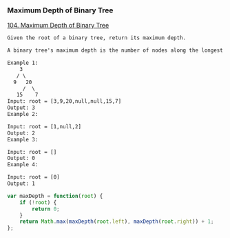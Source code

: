 ### Maximum Depth of Binary Tree
[104. Maximum Depth of Binary Tree](https://leetcode.com/problems/maximum-depth-of-binary-tree/)

```html
Given the root of a binary tree, return its maximum depth.

A binary tree's maximum depth is the number of nodes along the longest path from the root node down to the farthest leaf node.

Example 1:
    3
   / \
  9   20
     /  \
   15    7
Input: root = [3,9,20,null,null,15,7]
Output: 3
Example 2:

Input: root = [1,null,2]
Output: 2
Example 3:

Input: root = []
Output: 0
Example 4:

Input: root = [0]
Output: 1
```

```javascript
var maxDepth = function(root) {
    if (!root) {
        return 0;
    }
    return Math.max(maxDepth(root.left), maxDepth(root.right)) + 1;
};
```